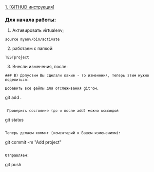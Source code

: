 <a href="https://github.com/atknin/MINAT/blob/master/Git_instruction.md" align="absmiddle"/> 1. [GITHUD инструкция]</a>
 

 ### Для начала работы:

1) Активировать  virtualenv;

```	
source myenv/bin/activate
```	

2) работаем с папкой:

```	
TESTproject
```	

3) Внесли изменения, после:

```	
### В) Допустим Вы сделали какие - то изменения, теперь этим нужно поделиться:

Добавить все файлы для отслеживания git'ом.
```
git add .
```

 Проверить состояние (до и после add) можно командой

```
git status
```

Теперь делаем коммит (коментарий к Вашем изменениям):

```
git commit -m "Add project"
```

Отправляем:

```
git push
```
```	